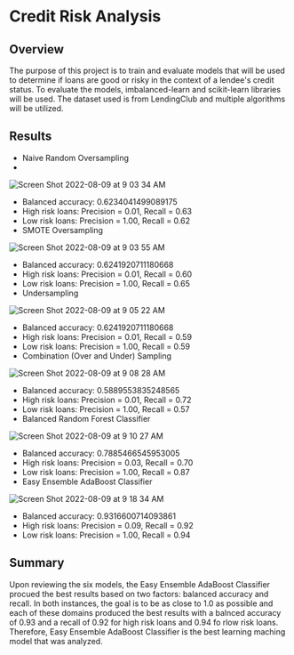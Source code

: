 # Credit Risk Analysis
## Overview
The purpose of this project is to train and evaluate models that will be used to determine if loans are good or risky in the context of a lendee's credit status. To evaluate the models, imbalanced-learn and scikit-learn libraries will be used. The dataset used is from LendingClub and multiple algorithms will be utilized.
## Results
- Naive Random Oversampling
- 
![Screen Shot 2022-08-09 at 9 03 34 AM](https://user-images.githubusercontent.com/67160240/183653775-7e2ac8c4-caf0-4fb7-9cd9-1e60e971f0a2.png)
 
  - Balanced accuracy: 0.6234041499089175
  - High risk loans: Precision = 0.01, Recall = 0.63
  - Low risk loans: Precision = 1.00, Recall = 0.62
- SMOTE Oversampling

![Screen Shot 2022-08-09 at 9 03 55 AM](https://user-images.githubusercontent.com/67160240/183653885-c53bb6bd-37a8-440d-a978-caf29528c518.png)

  - Balanced accuracy: 0.6241920711180668
  - High risk loans: Precision = 0.01, Recall = 0.60
  - Low risk loans: Precision = 1.00, Recall = 0.65
- Undersampling

![Screen Shot 2022-08-09 at 9 05 22 AM](https://user-images.githubusercontent.com/67160240/183654186-46158fa3-1de6-44b7-b57c-822e67da0a4c.png)

  - Balanced accuracy: 0.6241920711180668
  - High risk loans: Precision = 0.01, Recall = 0.59
  - Low risk loans: Precision = 1.00, Recall = 0.59
- Combination (Over and Under) Sampling 

![Screen Shot 2022-08-09 at 9 08 28 AM](https://user-images.githubusercontent.com/67160240/183654816-66e4142b-a121-4878-827f-320c5eaff53a.png)

  - Balanced accuracy: 0.5889553835248565
  - High risk loans: Precision = 0.01, Recall = 0.72
  - Low risk loans: Precision = 1.00, Recall = 0.57
- Balanced Random Forest Classifier

![Screen Shot 2022-08-09 at 9 10 27 AM](https://user-images.githubusercontent.com/67160240/183655170-3f69f9ea-9632-4d18-a871-a68ec36f7dca.png)

  - Balanced accuracy: 0.7885466545953005
  - High risk loans: Precision = 0.03, Recall = 0.70
  - Low risk loans: Precision = 1.00, Recall = 0.87
- Easy Ensemble AdaBoost Classifier

![Screen Shot 2022-08-09 at 9 18 34 AM](https://user-images.githubusercontent.com/67160240/183656794-22feb32a-4c05-40fa-b88f-c8a06dc484ce.png)
  
  - Balanced accuracy: 0.9316600714093861
  - High risk loans: Precision = 0.09, Recall = 0.92
  - Low risk loans: Precision = 1.00, Recall = 0.94
## Summary
Upon reviewing the six models, the Easy Ensemble AdaBoost Classifier procued the best results based on two factors: balanced accuracy and recall. In both instances, the goal is to be as close to 1.0 as possible and each of these domains produced the best results with a balnced accuracy of 0.93 and a recall of 0.92 for high risk loans and 0.94 fo rlow risk loans. Therefore, Easy Ensemble AdaBoost Classifier is the best learning maching model that was analyzed.
